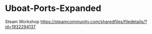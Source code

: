 # Uboat-Ports-Expanded

Steam Workshop https://steamcommunity.com/sharedfiles/filedetails/?id=1932294137
